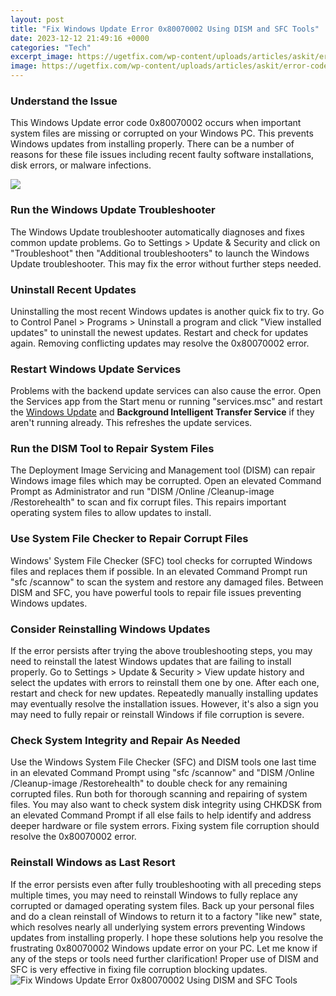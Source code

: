 ```yaml
---
layout: post
title: "Fix Windows Update Error 0x80070002 Using DISM and SFC Tools"
date: 2023-12-12 21:49:16 +0000
categories: "Tech"
excerpt_image: https://ugetfix.com/wp-content/uploads/articles/askit/error-code-photo_en.jpg
image: https://ugetfix.com/wp-content/uploads/articles/askit/error-code-photo_en.jpg
---
```


### Understand the Issue
This Windows Update error code 0x80070002 occurs when important system files are missing or corrupted on your Windows PC. This prevents Windows updates from installing properly. There can be a number of reasons for these file issues including recent faulty software installations, disk errors, or malware infections.

![](https://ugetfix.com/wp-content/uploads/articles/askit/how-to-fix-windows-10-update-error-0x80070002-run-sfc-dism_en.jpg)
### Run the Windows Update Troubleshooter 
The Windows Update troubleshooter automatically diagnoses and fixes common update problems. Go to Settings > Update & Security and click on "Troubleshoot" then "Additional troubleshooters" to launch the Windows Update troubleshooter. This may fix the error without further steps needed.
### Uninstall Recent Updates
Uninstalling the most recent Windows updates is another quick fix to try. Go to Control Panel > Programs > Uninstall a program and click "View installed updates" to uninstall the newest updates. Restart and check for updates again. Removing conflicting updates may resolve the 0x80070002 error.
### Restart Windows Update Services
Problems with the backend update services can also cause the error. Open the Services app from the Start menu or running "services.msc" and restart the [Windows Update](https://store.fi.io.vn/white-frenchie-french-bulldog-starry-night-van-gogh-colorful-2) and **Background Intelligent Transfer Service** if they aren't running already. This refreshes the update services.
### Run the DISM Tool to Repair System Files
The Deployment Image Servicing and Management tool (DISM) can repair Windows image files which may be corrupted. Open an elevated Command Prompt as Administrator and run "DISM /Online /Cleanup-image /Restorehealth" to scan and fix corrupt files. This repairs important operating system files to allow updates to install. 
### Use System File Checker to Repair Corrupt Files
Windows' System File Checker (SFC) tool checks for corrupted Windows files and replaces them if possible. In an elevated Command Prompt run "sfc /scannow" to scan the system and restore any damaged files. Between DISM and SFC, you have powerful tools to repair file issues preventing Windows updates.
### Consider Reinstalling Windows Updates
If the error persists after trying the above troubleshooting steps, you may need to reinstall the latest Windows updates that are failing to install properly. Go to Settings > Update & Security > View update history and select the updates with errors to reinstall them one by one. After each one, restart and check for new updates. Repeatedly manually installing updates may eventually resolve the installation issues. However, it's also a sign you may need to fully repair or reinstall Windows if file corruption is severe.
### Check System Integrity and Repair As Needed 
Use the Windows System File Checker (SFC) and DISM tools one last time in an elevated Command Prompt using "sfc /scannow" and "DISM /Online /Cleanup-image /Restorehealth" to double check for any remaining corrupted files. Run both for thorough scanning and repairing of system files. You may also want to check system disk integrity using CHKDSK from an elevated Command Prompt if all else fails to help identify and address deeper hardware or file system errors. Fixing system file corruption should resolve the 0x80070002 error.
### Reinstall Windows as Last Resort
If the error persists even after fully troubleshooting with all preceding steps multiple times, you may need to reinstall Windows to fully replace any corrupted or damaged operating system files. Back up your personal files and do a clean reinstall of Windows to return it to a factory "like new" state, which resolves nearly all underlying system errors preventing Windows updates from installing properly.
I hope these solutions help you resolve the frustrating 0x80070002 Windows update error on your PC. Let me know if any of the steps or tools need further clarification! Proper use of DISM and SFC is very effective in fixing file corruption blocking updates.
![Fix Windows Update Error 0x80070002 Using DISM and SFC Tools](https://ugetfix.com/wp-content/uploads/articles/askit/error-code-photo_en.jpg)